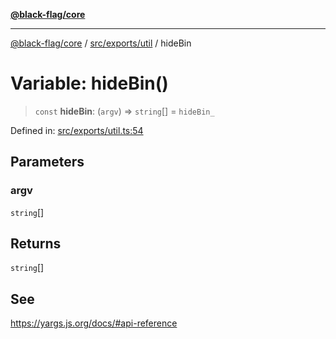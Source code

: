 [**@black-flag/core**](../../../../README.md)

***

[@black-flag/core](../../../../README.md) / [src/exports/util](../README.md) / hideBin

# Variable: hideBin()

> `const` **hideBin**: (`argv`) => `string`[] = `hideBin_`

Defined in: [src/exports/util.ts:54](https://github.com/Xunnamius/black-flag/blob/80aa4a39c172096a78cb27464b3ff055c511121d/src/exports/util.ts#L54)

## Parameters

### argv

`string`[]

## Returns

`string`[]

## See

https://yargs.js.org/docs/#api-reference
